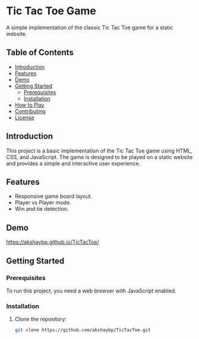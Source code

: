 # Tic Tac Toe Game

A simple implementation of the classic Tic Tac Toe game for a static website.

## Table of Contents

- [Introduction](#introduction)
- [Features](#features)
- [Demo](#demo)
- [Getting Started](#getting-started)
  - [Prerequisites](#prerequisites)
  - [Installation](#installation)
- [How to Play](#how-to-play)
- [Contributing](#contributing)
- [License](#license)

## Introduction

This project is a basic implementation of the Tic Tac Toe game using HTML, CSS, and JavaScript. The game is designed to be played on a static website and provides a simple and interactive user experience.

## Features

- Responsive game board layout.
- Player vs Player mode.
- Win and tie detection.

## Demo

https://akshaybp.github.io/TicTacToe/

## Getting Started

### Prerequisites

To run this project, you need a web browser with JavaScript enabled.

### Installation

1. Clone the repository:

   ```bash
   git clone https://github.com/akshaybp/TicTacToe.git
